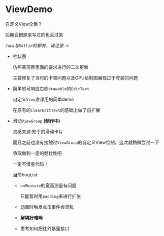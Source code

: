 # ViewDemo
自定义View全集？

后期会把原来写过的也丢过来

*`Java`与`Kotlin`的都有，请注意 :>*

- 柱状图

  仿照某项目里面的要求进行的二次更新
  
  主要修复了当时的卡顿问题以及GPU绘制图展现过于夸装的问题

- 简单的可响应右侧`drawable`的`EditText`
  
  自定义`View`讲课用的简单demo
  
  在原有的`ClearEditText`的基础上做了自扩展
  
- 滑动`ViewGroup` **(制作中)**
  
  灵感来源:知乎的滑动卡片
  
  而且之前也没有接触过`ViewGroup`的自定义View绘制，这次就稍微尝试一下
  
  争取做到一定的健壮性吧
  
  一定不借鉴代码！
  
   当前bugList:
    - `onMeasure`的宽高测量有问题
    
      只能暂时用`padding`来进行扩张
   
    - 动画时触发点击事件会混乱
    - **解耦好难啊**
    - 思考如何把往外暴露接口
